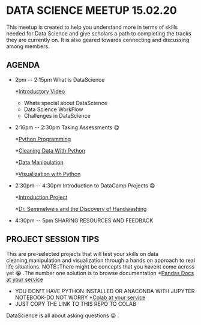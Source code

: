 # DATA SCIENCE MEETUP 15.02.20

This meetup is created to help you understand more in terms of skills needed for 
Data Science and give scholars a path to completing the tracks they are currently on.
 It is also geared towards connecting and discussing among members.

## AGENDA


- 2pm -- 2:15pm What is DataScience

  *[Introductory Video ](https://www.youtube.com/watch?v=X3paOmcrTjQ)
  * Whats special about DataScience
  * Data Science WorkFlow
  * Challenges in DataScience

- 2:16pm -- 2:30pm Taking Assessments :yum:

  *[Python Programming ](https://assessment.datacamp.com/python-programming)

  *[Cleaning Data With Python ](https://assessment.datacamp.com/importing-cleaning-data-with-python)

  *[Data Manipulation ](https://assessment.datacamp.com/data-manipulation-with-python)

  *[Visualization with Python ](https://assessment.datacamp.com/data-visualization-with-python)

- 2:30pm -- 4:30pm Introduction to DataCamp Projects :yum:

  *[Introduction Project ](https://projects.datacamp.com/projects/33)

  *[Dr. Semmelweis and the Discovery of Handwashing ](https://projects.datacamp.com/projects/20)


- 4:30pm -- 5pm SHARING RESOURCES AND FEEDBACK

 ## PROJECT SESSION TIPS

 This are pre-selected projects that will test your skills on data cleaning,manipulation and visualization through a hands on approach to real life situations. NOTE::There might be concepts that you havent come across yet :sob: .The number one solution is to browse documentation *[Pandas Docs at your service](https://pandas.pydata.org/pandas-docs/stable/)

- YOU DON'T HAVE PYTHON INSTALLED OR ANACONDA WITH JUPYTER NOTEBOOK-DO NOT WORRY *[Colab at your service](https://colab.research.google.com/)
-  JUST COPY THE LINK TO THIS REPO TO COLAB

 DataScience is all about asking questions :stuck_out_tongue_winking_eye: .
